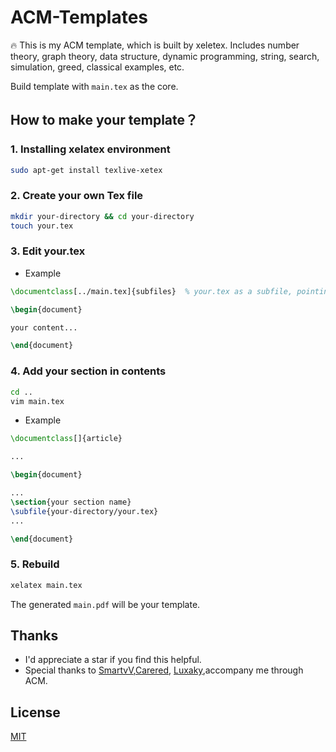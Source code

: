 

# ACM-Templates

:fire: This is my ACM template, which is built by xeletex. Includes number theory, graph theory, data structure, dynamic programming, string, search, simulation, greed, classical examples, etc.

Build template with `main.tex` as the core.

## How to make your template？


### 1. Installing xelatex environment

```bash
sudo apt-get install texlive-xetex
```

### 2. Create your own Tex file

```bash
mkdir your-directory && cd your-directory
touch your.tex
```

### 3. Edit your.tex

+ Example

```tex
\documentclass[../main.tex]{subfiles}  % your.tex as a subfile, pointing to main.tex

\begin{document}

your content...

\end{document}
```

### 4. Add your section in contents 


```bash
cd .. 
vim main.tex
```

+ Example

```tex
\documentclass[]{article}

...

\begin{document}

...
\section{your section name}
\subfile{your-directory/your.tex}
...

\end{document}
```



### 5. Rebuild

```bash
xelatex main.tex
```



The generated `main.pdf` will be your template.



## Thanks

+ I'd appreciate a star if you find this helpful.
+ Special thanks to [SmartvV](https://codeforces.com/profile/SmartvV),[Carered](https://codeforces.com/profile/Carered), [Luxaky](https://codeforces.com/profile/Luxaky),accompany me through ACM.



## License

[MIT](http://opensource.org/licenses/MIT)



